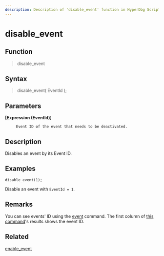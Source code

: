```yaml
---
description: Description of 'disable_event' function in HyperDbg Scripts
---
```


# disable\_event

## Function

> disable\_event

## Syntax

> disable\_event\( EventId \);

## Parameters

**\[Expression \(EventId\)\]**

```text
     Event ID of the event that needs to be deactivated.
```

## Description

Disables an event by its Event ID.

## Examples

`disable_event(1);`

Disable an event with `EventId = 1`.

## **Remarks**

You can see events' ID using the [event](https://docs.hyperdbg.org/commands/debugging-commands/events) command. The first column of [this command](https://docs.hyperdbg.org/commands/debugging-commands/events)'s results shows the event ID.

## Related

[enable\_event](https://docs.hyperdbg.org/commands/scripting-language/functions/events/enable_event)

